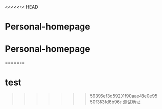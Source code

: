 <<<<<<< HEAD
# Personal-homepage
# Personal-homepage
=======
# test
>>>>>>> 59396ef3d59201f90aae48e0e9550f383fd6b96e
测试地址
